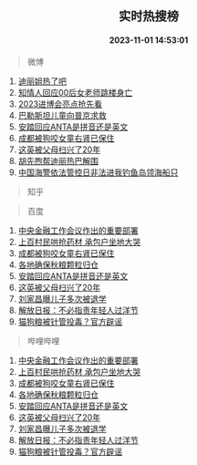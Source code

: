 <div align="center"><h2>实时热搜榜</h2><h4>2023-11-01 14:53:01</h4></div>

> 微博  

1. [迪丽姐热了吧](https://s.weibo.com/weibo?q=%23%E8%BF%AA%E4%B8%BD%E5%A7%90%E7%83%AD%E4%BA%86%E5%90%A7%23&t=31&band_rank=1&Refer=top)<br />
2. [知情人回应00后女老师跳楼身亡](https://s.weibo.com/weibo?q=%23%E7%9F%A5%E6%83%85%E4%BA%BA%E5%9B%9E%E5%BA%9400%E5%90%8E%E5%A5%B3%E8%80%81%E5%B8%88%E8%B7%B3%E6%A5%BC%E8%BA%AB%E4%BA%A1%23&t=31&band_rank=2&Refer=top)<br />
3. [2023进博会亮点抢先看](https://s.weibo.com/weibo?q=%232023%E8%BF%9B%E5%8D%9A%E4%BC%9A%E4%BA%AE%E7%82%B9%E6%8A%A2%E5%85%88%E7%9C%8B%23&t=31&band_rank=3&Refer=top)<br />
4. [巴勒斯坦儿童向普京求救](https://s.weibo.com/weibo?q=%23%E5%B7%B4%E5%8B%92%E6%96%AF%E5%9D%A6%E5%84%BF%E7%AB%A5%E5%90%91%E6%99%AE%E4%BA%AC%E6%B1%82%E6%95%91%23&t=31&band_rank=4&Refer=top)<br />
5. [安踏回应ANTA是拼音还是英文](https://s.weibo.com/weibo?q=%23%E5%AE%89%E8%B8%8F%E5%9B%9E%E5%BA%94ANTA%E6%98%AF%E6%8B%BC%E9%9F%B3%E8%BF%98%E6%98%AF%E8%8B%B1%E6%96%87%23&t=31&band_rank=5&Refer=top)<br />
6. [成都被狗咬女童右肾已保住](https://s.weibo.com/weibo?q=%23%E6%88%90%E9%83%BD%E8%A2%AB%E7%8B%97%E5%92%AC%E5%A5%B3%E7%AB%A5%E5%8F%B3%E8%82%BE%E5%B7%B2%E4%BF%9D%E4%BD%8F%23&t=31&band_rank=6&Refer=top)<br />
7. [这英被父母扫兴了20年](https://s.weibo.com/weibo?q=%23%E8%BF%99%E8%8B%B1%E8%A2%AB%E7%88%B6%E6%AF%8D%E6%89%AB%E5%85%B4%E4%BA%8620%E5%B9%B4%23&t=31&band_rank=7&Refer=top)<br />
8. [胡先煦帮迪丽热巴解围](https://s.weibo.com/weibo?q=%23%E8%83%A1%E5%85%88%E7%85%A6%E5%B8%AE%E8%BF%AA%E4%B8%BD%E7%83%AD%E5%B7%B4%E8%A7%A3%E5%9B%B4%23&t=31&band_rank=8&Refer=top)<br />
9. [中国海警依法管控日非法进我钓鱼岛领海船只](https://s.weibo.com/weibo?q=%23%E4%B8%AD%E5%9B%BD%E6%B5%B7%E8%AD%A6%E4%BE%9D%E6%B3%95%E7%AE%A1%E6%8E%A7%E6%97%A5%E9%9D%9E%E6%B3%95%E8%BF%9B%E6%88%91%E9%92%93%E9%B1%BC%E5%B2%9B%E9%A2%86%E6%B5%B7%E8%88%B9%E5%8F%AA%23&t=31&band_rank=9&Refer=top)<br />

> 知乎  


> 百度  

1. [中央金融工作会议作出的重要部署](https://www.baidu.com/s?wd=%E4%B8%AD%E5%A4%AE%E9%87%91%E8%9E%8D%E5%B7%A5%E4%BD%9C%E4%BC%9A%E8%AE%AE%E4%BD%9C%E5%87%BA%E7%9A%84%E9%87%8D%E8%A6%81%E9%83%A8%E7%BD%B2&sa=fyb_news&rsv_dl=fyb_news)<br />
2. [上百村民哄抢药材 承包户坐地大哭](https://www.baidu.com/s?wd=%E4%B8%8A%E7%99%BE%E6%9D%91%E6%B0%91%E5%93%84%E6%8A%A2%E8%8D%AF%E6%9D%90+%E6%89%BF%E5%8C%85%E6%88%B7%E5%9D%90%E5%9C%B0%E5%A4%A7%E5%93%AD&sa=fyb_news&rsv_dl=fyb_news)<br />
3. [成都被狗咬女童右肾已保住](https://www.baidu.com/s?wd=%E6%88%90%E9%83%BD%E8%A2%AB%E7%8B%97%E5%92%AC%E5%A5%B3%E7%AB%A5%E5%8F%B3%E8%82%BE%E5%B7%B2%E4%BF%9D%E4%BD%8F&sa=fyb_news&rsv_dl=fyb_news)<br />
4. [各地确保秋粮颗粒归仓](https://www.baidu.com/s?wd=%E5%90%84%E5%9C%B0%E7%A1%AE%E4%BF%9D%E7%A7%8B%E7%B2%AE%E9%A2%97%E7%B2%92%E5%BD%92%E4%BB%93&sa=fyb_news&rsv_dl=fyb_news)<br />
5. [安踏回应ANTA是拼音还是英文](https://www.baidu.com/s?wd=%E5%AE%89%E8%B8%8F%E5%9B%9E%E5%BA%94ANTA%E6%98%AF%E6%8B%BC%E9%9F%B3%E8%BF%98%E6%98%AF%E8%8B%B1%E6%96%87&sa=fyb_news&rsv_dl=fyb_news)<br />
6. [这英被父母扫兴了20年](https://www.baidu.com/s?wd=%E8%BF%99%E8%8B%B1%E8%A2%AB%E7%88%B6%E6%AF%8D%E6%89%AB%E5%85%B4%E4%BA%8620%E5%B9%B4&sa=fyb_news&rsv_dl=fyb_news)<br />
7. [刘家昌曝儿子多次被退学](https://www.baidu.com/s?wd=%E5%88%98%E5%AE%B6%E6%98%8C%E6%9B%9D%E5%84%BF%E5%AD%90%E5%A4%9A%E6%AC%A1%E8%A2%AB%E9%80%80%E5%AD%A6&sa=fyb_news&rsv_dl=fyb_news)<br />
8. [解放日报：不必指责年轻人过洋节](https://www.baidu.com/s?wd=%E8%A7%A3%E6%94%BE%E6%97%A5%E6%8A%A5%EF%BC%9A%E4%B8%8D%E5%BF%85%E6%8C%87%E8%B4%A3%E5%B9%B4%E8%BD%BB%E4%BA%BA%E8%BF%87%E6%B4%8B%E8%8A%82&sa=fyb_news&rsv_dl=fyb_news)<br />
9. [猫狗粮被针管投毒？官方辟谣](https://www.baidu.com/s?wd=%E7%8C%AB%E7%8B%97%E7%B2%AE%E8%A2%AB%E9%92%88%E7%AE%A1%E6%8A%95%E6%AF%92%EF%BC%9F%E5%AE%98%E6%96%B9%E8%BE%9F%E8%B0%A3&sa=fyb_news&rsv_dl=fyb_news)<br />

> 哔哩哔哩  

1. [中央金融工作会议作出的重要部署](https://www.baidu.com/s?wd=%E4%B8%AD%E5%A4%AE%E9%87%91%E8%9E%8D%E5%B7%A5%E4%BD%9C%E4%BC%9A%E8%AE%AE%E4%BD%9C%E5%87%BA%E7%9A%84%E9%87%8D%E8%A6%81%E9%83%A8%E7%BD%B2&sa=fyb_news&rsv_dl=fyb_news)<br />
2. [上百村民哄抢药材 承包户坐地大哭](https://www.baidu.com/s?wd=%E4%B8%8A%E7%99%BE%E6%9D%91%E6%B0%91%E5%93%84%E6%8A%A2%E8%8D%AF%E6%9D%90+%E6%89%BF%E5%8C%85%E6%88%B7%E5%9D%90%E5%9C%B0%E5%A4%A7%E5%93%AD&sa=fyb_news&rsv_dl=fyb_news)<br />
3. [成都被狗咬女童右肾已保住](https://www.baidu.com/s?wd=%E6%88%90%E9%83%BD%E8%A2%AB%E7%8B%97%E5%92%AC%E5%A5%B3%E7%AB%A5%E5%8F%B3%E8%82%BE%E5%B7%B2%E4%BF%9D%E4%BD%8F&sa=fyb_news&rsv_dl=fyb_news)<br />
4. [各地确保秋粮颗粒归仓](https://www.baidu.com/s?wd=%E5%90%84%E5%9C%B0%E7%A1%AE%E4%BF%9D%E7%A7%8B%E7%B2%AE%E9%A2%97%E7%B2%92%E5%BD%92%E4%BB%93&sa=fyb_news&rsv_dl=fyb_news)<br />
5. [安踏回应ANTA是拼音还是英文](https://www.baidu.com/s?wd=%E5%AE%89%E8%B8%8F%E5%9B%9E%E5%BA%94ANTA%E6%98%AF%E6%8B%BC%E9%9F%B3%E8%BF%98%E6%98%AF%E8%8B%B1%E6%96%87&sa=fyb_news&rsv_dl=fyb_news)<br />
6. [这英被父母扫兴了20年](https://www.baidu.com/s?wd=%E8%BF%99%E8%8B%B1%E8%A2%AB%E7%88%B6%E6%AF%8D%E6%89%AB%E5%85%B4%E4%BA%8620%E5%B9%B4&sa=fyb_news&rsv_dl=fyb_news)<br />
7. [刘家昌曝儿子多次被退学](https://www.baidu.com/s?wd=%E5%88%98%E5%AE%B6%E6%98%8C%E6%9B%9D%E5%84%BF%E5%AD%90%E5%A4%9A%E6%AC%A1%E8%A2%AB%E9%80%80%E5%AD%A6&sa=fyb_news&rsv_dl=fyb_news)<br />
8. [解放日报：不必指责年轻人过洋节](https://www.baidu.com/s?wd=%E8%A7%A3%E6%94%BE%E6%97%A5%E6%8A%A5%EF%BC%9A%E4%B8%8D%E5%BF%85%E6%8C%87%E8%B4%A3%E5%B9%B4%E8%BD%BB%E4%BA%BA%E8%BF%87%E6%B4%8B%E8%8A%82&sa=fyb_news&rsv_dl=fyb_news)<br />
9. [猫狗粮被针管投毒？官方辟谣](https://www.baidu.com/s?wd=%E7%8C%AB%E7%8B%97%E7%B2%AE%E8%A2%AB%E9%92%88%E7%AE%A1%E6%8A%95%E6%AF%92%EF%BC%9F%E5%AE%98%E6%96%B9%E8%BE%9F%E8%B0%A3&sa=fyb_news&rsv_dl=fyb_news)<br />
